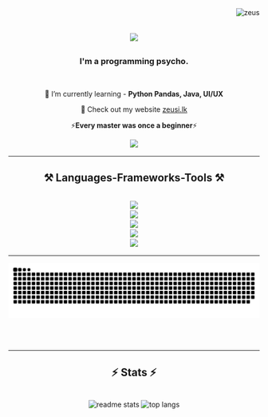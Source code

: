 <img align="right" src="https://komarev.com/ghpvc/?username=dumiduzee&label=Profile%20views&color=0e75b6&style=flat" alt="zeus" />

<h1 align="center">
    <img src="https://readme-typing-svg.herokuapp.com/?font=Righteous&size=35&center=true&vCenter=true&width=500&height=70&duration=3000&lines=Hi+There!+👋;+I'm+Zeus!+🤗;+Welcome+You+All+!+👋;" />
</h1>

<h3 align="center">I'm a programming psycho.</h3>

<br/>

<div align="center">
 
🌱 I’m currently learning - **Python Pandas, Java, UI/UX**
 
📝 Check out my website [zeusi.lk]([https://medium.com/@tgsnimesh](https://zeuslk.xyz/))


⚡**Every master was once a beginner**⚡

 </div>
 
<div align="center"> 
  <a href="mailto:dumidulk@outlook.com">
    <img src="https://img.shields.io/badge/Gmail-333333?style=for-the-badge&logo=gmail&logoColor=red" />
  </a>
<!--   <a href="https://linkedin.com/in/pedro-sales-muniz" target="_blank">
    <img src="https://img.shields.io/badge/LinkedIn-0077B5?style=for-the-badge&logo=linkedin&logoColor=white" target="_blank" />
  </a> -->
<!--   <a href="https://salesp07.github.io" target="_blank">
     <img src="https://img.shields.io/badge/Portfolio-FF5722?style=for-the-badge&logo=todoist&logoColor=white" target="_blank" />
  </a> -->
</div>

 <hr/>
 
<h2 align="center">⚒️ Languages-Frameworks-Tools ⚒️</h2>
<br/>
<div align="center">
    <img src="https://skillicons.dev/icons?i=html,css,js,java,c,cpp,python,php,dart" /><br>
    <img src="https://skillicons.dev/icons?i=bootstrap,tailwind,git,github,r" /><br>
    <img src="https://skillicons.dev/icons?i=react,vue,nodejs,mysql,mongodb,firebase" /><br>
    <img src="https://skillicons.dev/icons?i=vscode,pycharm,androidstudio" /><br>
    <img src="https://skillicons.dev/icons?i=java" />
</div>

<hr/>

<div align="center">
<!--   <h2>🐍 My Contributions 🐍</h2>
  <br> -->
  <img alt="snake eating my contributions" src="https://raw.githubusercontent.com/salesp07/salesp07/output/github-contribution-grid-snake.svg" />
  
  <br/><br/>
</div>

<hr/>

<h2 align="center">⚡ Stats ⚡</h2>
<br>
<div align=center>
<!--   <img width=390 src="https://github-readme-streak-stats-salesp07.vercel.app/?user=salesp07&count_private=true&theme=react&border_radius=10" alt="streak stats"/> -->
  <img height=178 src="https://github-readme-stats-salesp07.vercel.app/api?username=tgsnimesh&count_private=true&show_icons=true&theme=react&rank_icon=github&border_radius=10" alt="readme stats" />
  <img width=325 src="https://github-readme-stats-salesp07.vercel.app/api/top-langs/?username=tgsnimesh&hide=HTML&langs_count=10&layout=compact&theme=react&border_radius=10&size_weight=0.5&count_weight=0.5&exclude_repo=github-readme-stats" alt="top langs" />
</div>

<!--
<br/><br/>

<hr/>

<br/>

<div align="center">
<a href='https://ko-fi.com/V7V4RAK9C' target='_blank'><img height='64' style='border:0px;height:64px;' src='https://storage.ko-fi.com/cdn/kofi1.png?v=3' border='0' alt='Buy Me a Coffee at ko-fi.com' /></a>
</div>

<br/>
 -->
